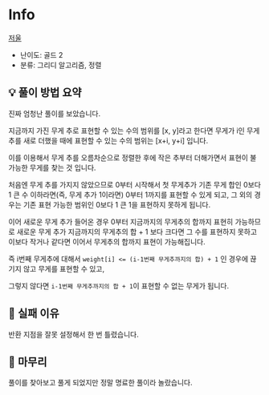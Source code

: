 # Info
[저울](https://boj.kr/2437)

- 난이도: 골드 2
- 분류: 그리디 알고리즘, 정렬

## 💡 풀이 방법 요약

진짜 엄청난 풀이를 보았습니다.

지금까지 가진 무게 추로 표현할 수 있는 수의 범위를 [x, y]라고 한다면 무게가 i인 무게 추를 새로 더했을 때에 표현할 수 있는 수의 범위는 [x+i, y+i] 입니다.

이를 이용해서 무게 추를 오름차순으로 정렬한 후에 작은 추부터 더해가면서 표현이 불가능한 무게를 찾는 것 입니다.

처음엔 무게 추를 가지지 않았으므로 0부터 시작해서 첫 무게추가 기존 무게 합인 0보다 1 큰 수 이하라면(즉, 무게 추가 1이라면) 0부터 1까지를 표현할 수 있게 되고, 그 외의 경우는 기존 표현 가능한 범위인 0보다 1 큰 1을 표현하지 못하게 됩니다.

이어 새로운 무게 추가 들어온 경우 0부터 지금까지의 무게추의 합까지 표현히 가능하므로 새로운 무게 추가 지금까지의 무게추의 합 + 1 보다 크다면 그 수를 표현하지 못하고 이보다 작거나 같다면 이어서 무게추의 합까지 표현이 가능해집니다.

즉 i번째 무게추에 대해서 `weight[i] <= (i-1번째 무게추까지의 합) + 1` 인 경우에 끊기지 않고 무게를 표현할 수 있고,

그렇지 않다면 `i-1번째 무게추까지의 합 + 1`이 표현할 수 없는 무게가 됩니다.

## 👀 실패 이유

반환 지점을 잘못 설정해서 한 번 틀렸습니다.

## 🙂 마무리

풀이를 찾아보고 풀게 되었지만 정말 명료한 풀이라 놀랐습니다.
